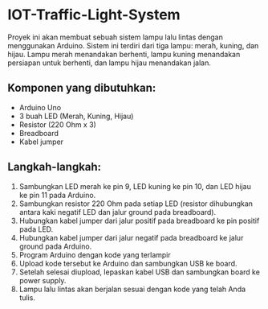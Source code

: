 # IOT-Traffic-Light-System
Proyek ini akan membuat sebuah sistem lampu lalu lintas dengan menggunakan Arduino. Sistem ini terdiri dari tiga lampu: merah, kuning, dan hijau. Lampu merah menandakan berhenti, lampu kuning menandakan persiapan untuk berhenti, dan lampu hijau menandakan jalan.

## Komponen yang dibutuhkan:

* Arduino Uno
* 3 buah LED (Merah, Kuning, Hijau)
* Resistor (220 Ohm x 3)
* Breadboard
* Kabel jumper

## Langkah-langkah:

1. Sambungkan LED merah ke pin 9, LED kuning ke pin 10, dan LED hijau ke pin 11 pada Arduino.
2. Sambungkan resistor 220 Ohm pada setiap LED (resistor dihubungkan antara kaki negatif LED dan jalur ground pada breadboard).
3. Hubungkan kabel jumper dari jalur positif pada breadboard ke pin positif pada LED.
4. Hubungkan kabel jumper dari jalur negatif pada breadboard ke jalur ground pada Arduino.
5. Program Arduino dengan kode yang terlampir
6. Upload kode tersebut ke Arduino dan sambungkan USB ke board.
7. Setelah selesai diupload, lepaskan kabel USB dan sambungkan board ke power supply.
8. Lampu lalu lintas akan berjalan sesuai dengan kode yang telah Anda tulis.
